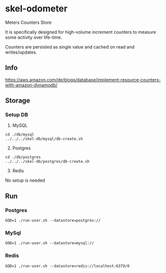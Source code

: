 # skel-odometer

Meters Counters Store

It is specifically designed for high-volume increment counters to measure some activity over life-time.

Counters are persisted as single value and cached on read and writes/updates.


## Info

https://aws.amazon.com/de/blogs/database/implement-resource-counters-with-amazon-dynamodb/


## Storage

### Setup DB

1. MySQL

```
cd ./db/mysql
../../../skel-db/mysql/db-create.sh
```

2. Postgres

```
cd ./db/postgres
../../../skel-db/postgres/db-create.sh
```

3. Redis

No setup is needed

## Run 


### Postgres

```
GOD=1 ./run-user.sh --datastore=postgres:// 
```

### MySql

```
GOD=1 ./run-user.sh --datastore=mysql://
```

### Redis

```
GOD=1 ./run-user.sh --datastore=redis://localhost:6379/0
```
